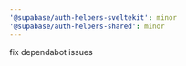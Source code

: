 ```yaml
---
'@supabase/auth-helpers-sveltekit': minor
'@supabase/auth-helpers-shared': minor
---
```


fix dependabot issues
